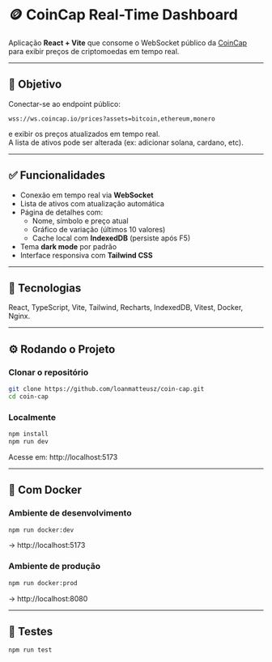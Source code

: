 # 🪙 CoinCap Real-Time Dashboard

Aplicação **React + Vite** que consome o WebSocket público da [CoinCap](https://coincap.io) para exibir preços de criptomoedas em tempo real.

---

## 🚀 Objetivo

Conectar-se ao endpoint público:
```
wss://ws.coincap.io/prices?assets=bitcoin,ethereum,monero
```
e exibir os preços atualizados em tempo real.  
A lista de ativos pode ser alterada (ex: adicionar solana, cardano, etc).

---

## ✅ Funcionalidades

- Conexão em tempo real via **WebSocket**
- Lista de ativos com atualização automática
- Página de detalhes com:
  - Nome, símbolo e preço atual
  - Gráfico de variação (últimos 10 valores)
  - Cache local com **IndexedDB** (persiste após F5)
- Tema **dark mode** por padrão
- Interface responsiva com **Tailwind CSS**

---

## 🧰 Tecnologias

React, TypeScript, Vite, Tailwind, Recharts, IndexedDB, Vitest, Docker, Nginx.

---

## ⚙️ Rodando o Projeto

### Clonar o repositório
```bash
git clone https://github.com/loanmatteusz/coin-cap.git
cd coin-cap
```

### Localmente
```bash
npm install
npm run dev
```
Acesse em: http://localhost:5173

---

## 🐳 Com Docker

### Ambiente de desenvolvimento
```bash
npm run docker:dev
```
→ http://localhost:5173

### Ambiente de produção
```bash
npm run docker:prod
```
→ http://localhost:8080

---

## 🧪 Testes
```bash
npm run test
```